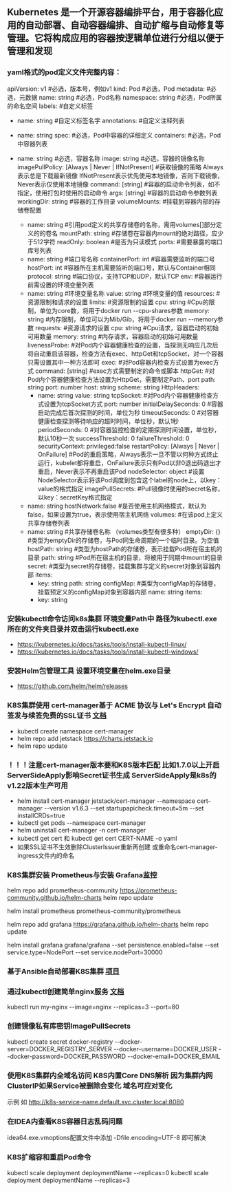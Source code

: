 ## Kubernetes 是一个开源容器编排平台，用于容器化应用的自动部署、自动容器编排、自动扩缩与自动修复等管理。它将构成应用的容器按逻辑单位进行分组以便于管理和发现

### yaml格式的pod定义文件完整内容：

apiVersion: v1 #必选，版本号，例如v1
kind: Pod #必选，Pod
metadata:       #必选，元数据
name: string #必选，Pod名称
namespace: string #必选，Pod所属的命名空间
labels:      #自定义标签

- name: string #自定义标签名字
  annotations:       #自定义注释列表
- name: string
  spec:         #必选，Pod中容器的详细定义
  containers:      #必选，Pod中容器列表

- name: string #必选，容器名称
  image: string #必选，容器的镜像名称
  imagePullPolicy: [Always | Never | IfNotPresent] #获取镜像的策略 Always表示总是下载最新镜像 IfNotPresent表示优先使用本地镜像，否则下载镜像，Never表示仅使用本地镜像
  command: [string]    #容器的启动命令列表，如不指定，使用打包时使用的启动命令
  args: [string]     #容器的启动命令参数列表
  workingDir: string #容器的工作目录
  volumeMounts:    #挂载到容器内部的存储卷配置
    - name: string #引用pod定义的共享存储卷的名称，需用volumes[]部分定义的的卷名
      mountPath: string #存储卷在容器内mount的绝对路径，应少于512字符
      readOnly: boolean #是否为只读模式
      ports:       #需要暴露的端口库号列表
    - name: string #端口号名称
      containerPort: int #容器需要监听的端口号
      hostPort: int #容器所在主机需要监听的端口号，默认与Container相同
      protocol: string #端口协议，支持TCP和UDP，默认TCP
      env:       #容器运行前需设置的环境变量列表
    - name: string #环境变量名称
      value: string #环境变量的值
      resources:       #资源限制和请求的设置
      limits:      #资源限制的设置
      cpu: string #Cpu的限制，单位为core数，将用于docker run --cpu-shares参数
      memory: string #内存限制，单位可以为Mib/Gib，将用于docker run --memory参数
      requests:      #资源请求的设置
      cpu: string #Cpu请求，容器启动的初始可用数量
      memory: string #内存请求，容器启动的初始可用数量
      livenessProbe:     #对Pod内个容器健康检查的设置，当探测无响应几次后将自动重启该容器，检查方法有exec、httpGet和tcpSocket，对一个容器只需设置其中一种方法即可
      exec:      #对Pod容器内检查方式设置为exec方式
      command: [string]  #exec方式需要制定的命令或脚本
      httpGet:       #对Pod内个容器健康检查方法设置为HttpGet，需要制定Path、port
      path: string
      port: number
      host: string
      scheme: string
      HttpHeaders:
        - name: string
          value: string
          tcpSocket:     #对Pod内个容器健康检查方式设置为tcpSocket方式
          port: number
          initialDelaySeconds: 0 #容器启动完成后首次探测的时间，单位为秒
          timeoutSeconds: 0 #对容器健康检查探测等待响应的超时时间，单位秒，默认1秒
          periodSeconds: 0 #对容器监控检查的定期探测时间设置，单位秒，默认10秒一次
          successThreshold: 0
          failureThreshold: 0
          securityContext:
          privileged:false
          restartPolicy: [Always | Never | OnFailure]
          #Pod的重启策略，Always表示一旦不管以何种方式终止运行，kubelet都将重启，OnFailure表示只有Pod以非0退出码退出才重启，Never表示不再重启该Pod
          nodeSelector: object #设置NodeSelector表示将该Pod调度到包含这个label的node上，以key：value的格式指定
          imagePullSecrets:    #Pull镜像时使用的secret名称，以key：secretKey格式指定
    - name: string
      hostNetwork:false #是否使用主机网络模式，默认为false，如果设置为true，表示使用宿主机网络
      volumes:       #在该pod上定义共享存储卷列表
    - name: string #共享存储卷名称 （volumes类型有很多种）
      emptyDir: {} #类型为emptyDir的存储卷，与Pod同生命周期的一个临时目录。为空值
      hostPath: string #类型为hostPath的存储卷，表示挂载Pod所在宿主机的目录
      path: string #Pod所在宿主机的目录，将被用于同期中mount的目录
      secret:      #类型为secret的存储卷，挂载集群与定义的secret对象到容器内部
      items:
        - key: string
          path: string
          configMap:     #类型为configMap的存储卷，挂载预定义的configMap对象到容器内部
          name: string
          items:
        - key: string

### 安装kubectl命令访问k8s集群  环境变量Path中 路径为kubectl.exe所在的文件夹目录并双击运行kubectl.exe

- https://kubernetes.io/docs/tasks/tools/install-kubectl-linux/
- https://kubernetes.io/docs/tasks/tools/install-kubectl-windows/

### 安装Helm包管理工具  设置环境变量在helm.exe目录

- https://github.com/helm/helm/releases

### K8S集群使用 cert-manager基于 ACME 协议与 Let's Encrypt 自动签发与续签免费的SSL证书 [文档](https://help.aliyun.com/document_detail/409430.html)

- kubectl create namespace cert-manager
- helm repo add jetstack https://charts.jetstack.io
- helm repo update

### ！！！注意cert-manager版本要和K8S版本匹配  比如1.7.0以上开启ServerSideApply影响Secret证书生成  ServerSideApply是k8s的v1.22版本生产可用

- helm install cert-manager jetstack/cert-manager --namespace cert-manager --version v1.6.3 --set startupapicheck.timeout=5m --set installCRDs=true
- kubectl get pods --namespace cert-manager
- helm uninstall cert-manager -n cert-manager
- kubectl get cert 和 kubectl get cert CERT-NAME -o yaml
- 如果SSL证书不生效删除ClusterIssuer重新再创建 或重命名cert-manager-ingress文件内的命名

### K8S集群安装 Prometheus与安装 Grafana监控

helm repo add prometheus-community https://prometheus-community.github.io/helm-charts
helm repo update

helm install prometheus prometheus-community/prometheus

helm repo add grafana https://grafana.github.io/helm-charts
helm repo update

helm install grafana grafana/grafana --set persistence.enabled=false --set service.type=NodePort --set
service.nodePort=30000

### 基于Ansible自动部署K8S集群 [项目](https://github.com/lizhenliang/ansible-install-k8s)

### 通过kubectl创建简单nginx服务 [文档](https://docs.ksyun.com/documents/5517)

kubectl run my-nginx --image=nginx --replicas=3 --port=80

### 创建镜像私有库密钥ImagePullSecrets

kubectl create secret docker-registry <name> --docker-server=DOCKER_REGISTRY_SERVER --docker-username=DOCKER_USER
--docker-password=DOCKER_PASSWORD --docker-email=DOCKER_EMAIL

### 使用K8S集群内全域名访问 K8S内置Core DNS解析  因为集群内网ClusterIP如果Service被删除会变化 域名可应对变化

示例 如 http://k8s-service-name.default.svc.cluster.local:8080

### 在IDEA内查看K8S容器日志乱码问题

idea64.exe.vmoptions配置文件中添加 -Dfile.encoding=UTF-8 即可解决

### K8S扩缩容和重启Pod命令

kubectl scale deployment deploymentName --replicas=0
kubectl scale deployment deploymentName --replicas=3